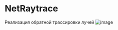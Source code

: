 # NetRaytrace
Реализация обратной трассировки лучей
![image](https://user-images.githubusercontent.com/31796662/118117473-1f6ceb00-b405-11eb-9f88-fafaa4cd9f71.png)
